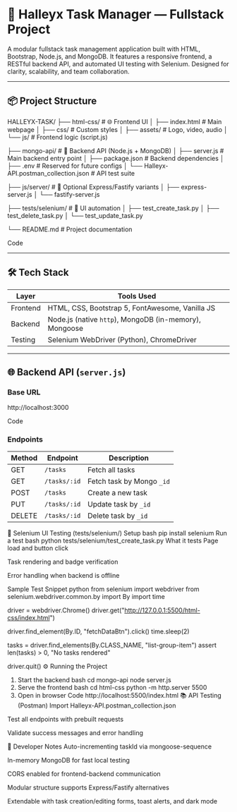 # 🚀 Halleyx Task Manager — Fullstack Project

A modular fullstack task management application built with HTML, Bootstrap, Node.js, and MongoDB. It features a responsive frontend, a RESTful backend API, and automated UI testing with Selenium. Designed for clarity, scalability, and team collaboration.

---

## 📦 Project Structure

HALLEYX-TASK/ ├── html-css/ # 🌐 Frontend UI │ ├── index.html # Main webpage │ ├── css/ # Custom styles │ ├── assets/ # Logo, video, audio │ └── js/ # Frontend logic (script.js)

├── mongo-api/ # 🔧 Backend API (Node.js + MongoDB) │ ├── server.js # Main backend entry point │ ├── package.json # Backend dependencies │ ├── .env # Reserved for future configs │ └── Halleyx-API.postman_collection.json # API test suite

├── js/server/ # 🧠 Optional Express/Fastify variants │ ├── express-server.js │ └── fastify-server.js

├── tests/selenium/ # 🧪 UI automation │ ├── test_create_task.py │ ├── test_delete_task.py │ └── test_update_task.py

└── README.md # Project documentation

Code

---

## 🛠️ Tech Stack

| Layer     | Tools Used                                      |
|-----------|--------------------------------------------------|
| Frontend  | HTML, CSS, Bootstrap 5, FontAwesome, Vanilla JS |
| Backend   | Node.js (native `http`), MongoDB (in-memory), Mongoose |
| Testing   | Selenium WebDriver (Python), ChromeDriver       |

---

## 🌐 Backend API (`server.js`)

### Base URL
http://localhost:3000

Code

### Endpoints

| Method | Endpoint         | Description                      |
|--------|------------------|----------------------------------|
| GET    | `/tasks`         | Fetch all tasks                  |
| GET    | `/tasks/:id`     | Fetch task by Mongo `_id`        |
| POST   | `/tasks`         | Create a new task                |
| PUT    | `/tasks/:id`     | Update task by `_id`             |
| DELETE | `/tasks/:id`     | Delete task by `_id`             |

🧪 Selenium UI Testing (tests/selenium/)
Setup
bash
pip install selenium
Run a test
bash
python tests/selenium/test_create_task.py
What it tests
Page load and button click

Task rendering and badge verification

Error handling when backend is offline

Sample Test Snippet
python
from selenium import webdriver
from selenium.webdriver.common.by import By
import time

driver = webdriver.Chrome()
driver.get("http://127.0.0.1:5500/html-css/index.html")

driver.find_element(By.ID, "fetchDataBtn").click()
time.sleep(2)

tasks = driver.find_elements(By.CLASS_NAME, "list-group-item")
assert len(tasks) > 0, "No tasks rendered"

driver.quit()
⚙️ Running the Project
1. Start the backend
bash
cd mongo-api
node server.js
2. Serve the frontend
bash
cd html-css
python -m http.server 5500
3. Open in browser
Code
http://localhost:5500/index.html
📚 API Testing (Postman)
Import Halleyx-API.postman_collection.json

Test all endpoints with prebuilt requests

Validate success messages and error handling

🧠 Developer Notes
Auto-incrementing taskId via mongoose-sequence

In-memory MongoDB for fast local testing

CORS enabled for frontend-backend communication

Modular structure supports Express/Fastify alternatives

Extendable with task creation/editing forms, toast alerts, and dark mode
